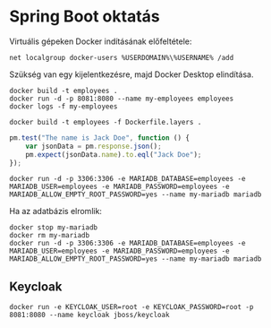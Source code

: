# Spring Boot oktatás

Virtuális gépeken Docker indításának előfeltétele:

```shell
net localgroup docker-users %USERDOMAIN%\%USERNAME% /add
```

Szükség van egy kijelentkezésre, majd Docker Desktop elindítása.

```shell
docker build -t employees .
docker run -d -p 8081:8080 --name my-employees employees
docker logs -f my-employees
```

```shell
docker build -t employees -f Dockerfile.layers .
```

```javascript
pm.test("The name is Jack Doe", function () {
    var jsonData = pm.response.json();
    pm.expect(jsonData.name).to.eql("Jack Doe");
});
```

```shell
docker run -d -p 3306:3306 -e MARIADB_DATABASE=employees -e MARIADB_USER=employees -e MARIADB_PASSWORD=employees -e MARIADB_ALLOW_EMPTY_ROOT_PASSWORD=yes --name my-mariadb mariadb 
```

Ha az adatbázis elromlik:

```shell
docker stop my-mariadb 
docker rm my-mariadb
docker run -d -p 3306:3306 -e MARIADB_DATABASE=employees -e MARIADB_USER=employees -e MARIADB_PASSWORD=employees -e MARIADB_ALLOW_EMPTY_ROOT_PASSWORD=yes --name my-mariadb mariadb
```

## Keycloak

```shell
docker run -e KEYCLOAK_USER=root -e KEYCLOAK_PASSWORD=root -p 8081:8080 --name keycloak jboss/keycloak
```